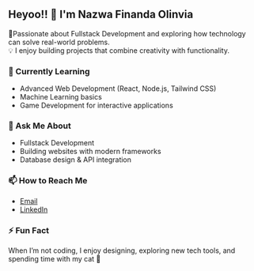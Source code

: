 ## Heyoo!! 👋 I'm Nazwa Finanda Olinvia

🚀Passionate about Fullstack Development and exploring how technology can solve real-world problems.  
💡 I enjoy building projects that combine creativity with functionality.  

### 🌱 Currently Learning
- Advanced Web Development (React, Node.js, Tailwind CSS)  
- Machine Learning basics  
- Game Development for interactive applications  

### 💬 Ask Me About
- Fullstack Development
- Building websites with modern frameworks  
- Database design & API integration  

### 📫 How to Reach Me
- [Email](nazwafinanda@gmail.com)  
- [LinkedIn](https://www.linkedin.com/in/nazwafinanda/)

### ⚡ Fun Fact
When I’m not coding, I enjoy designing, exploring new tech tools, and spending time with my cat 🐾  
